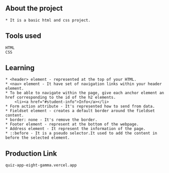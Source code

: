 ## About the project 

    * It is a basic html and css project.

## Tools used 

    HTML
    CSS

## Learning 

    * <header> element - represented at the top of your HTML.
    * <nav> element - It have set of navigation links within your header element.
    * To be able to navigate within the page, give each anchor element an href corresponding to the id of the h2 elements.
        <li><a href="#student-info">Info</a></li>
    * Form action attribute - It's represented how to send from data.
    * Fieldset element - creates a default border around the fieldset content.
    * border: none - It's remove the border.
    * Footer element - represent at the bottom of the webpage.
    * Address element - It represent the information of the page.
    * ::before - It is a pseudo selector.It used to add the content in before the selected element.

## Production Link

    quiz-app-eight-gamma.vercel.app